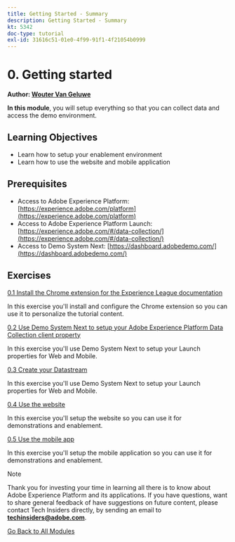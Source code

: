 ```yaml
---
title: Getting Started - Summary
description: Getting Started - Summary
kt: 5342
doc-type: tutorial
exl-id: 31616c51-01e0-4f99-91f1-4f21054b0999
---
```

# 0. Getting started

**Author: [Wouter Van Geluwe](https://www.linkedin.com/in/woutervangeluwe/)**

**In this module**, you will setup everything so that you can collect data and access the demo environment.

## Learning Objectives

- Learn how to setup your enablement environment
- Learn how to use the website and mobile application

## Prerequisites

- Access to Adobe Experience Platform: [https://experience.adobe.com/platform](https://experience.adobe.com/platform)
- Access to Adobe Experience Platform Launch: [https://experience.adobe.com/#/data-collection/](https://experience.adobe.com/#/data-collection/)
- Access to Demo System Next: [https://dashboard.adobedemo.com/](https://dashboard.adobedemo.com/)

## Exercises

[0.1 Install the Chrome extension for the Experience League documentation](./ex1.md)

In this exercise you'll install and configure the Chrome extension so you can use it to personalize the tutorial content.

[0.2 Use Demo System Next to setup your Adobe Experience Platform Data Collection client property](./ex2.md)

In this exercise you'll use Demo System Next to setup your Launch properties for Web and Mobile.

[0.3 Create your Datastream](./ex3.md)

In this exercise you'll use Demo System Next to setup your Launch properties for Web and Mobile.

[0.4 Use the website](./ex4.md)

In this exercise you'll setup the website so you can use it for demonstrations and enablement.

[0.5 Use the mobile app](./ex5.md)

In this exercise you'll setup the mobile application so you can use it for demonstrations and enablement.

>[!NOTE]
>
>Thank you for investing your time in learning all there is to know about Adobe Experience Platform and its applications. If you have questions, want to share general feedback of have suggestions on future content, please contact Tech Insiders directly, by sending an email to **techinsiders@adobe.com**.

[Go Back to All Modules](../../../overview.md)
